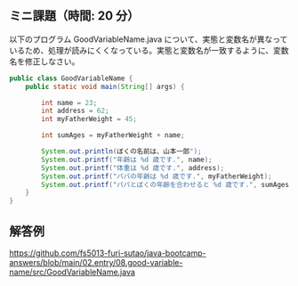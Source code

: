 ## ミニ課題（時間: 20 分）

以下のプログラム GoodVariableName.java について、実態と変数名が異なっているため、処理が読みにくくなっている。実態と変数名が一致するように、変数名を修正しなさい。

```java title=src/GoodVariableName.java
public class GoodVariableName {
    public static void main(String[] args) {

        int name = 23;
        int address = 62;
        int myFatherWeight = 45;

        int sumAges = myFatherWeight + name;

        System.out.println(ぼくの名前は、山本一郎");
        System.out.printf("年齢は %d 歳です.", name);
        System.out.printf("体重は %d 歳です.", address);
        System.out.printf("パパの年齢は %d 歳です.", myFatherWeight);
        System.out.printf("パパとぼくの年齢を合わせると %d 歳です.", sumAges);
    }
}
```

## 解答例

https://github.com/fs5013-furi-sutao/java-bootcamp-answers/blob/main/02.entry/08.good-variable-name/src/GoodVariableName.java
